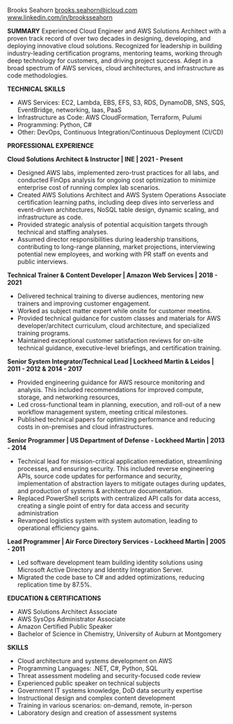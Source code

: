 Brooks Seahorn
brooks.seahorn@icloud.com
www.linkedin.com/in/brooksseahorn

**SUMMARY**
Experienced Cloud Engineer and AWS Solutions Architect with a proven track record of over two decades in designing, developing, and deploying innovative cloud solutions. Recognized for leadership in building industry-leading certification programs, mentoring teams, working through deep technology for customers, and driving project success. Adept in a broad spectrum of AWS services, cloud architectures, and infrastructure as code methodologies.

**TECHNICAL SKILLS**

- AWS Services: EC2, Lambda, EBS, EFS, S3, RDS, DynamoDB, SNS, SQS, EventBridge, networking, Iaas, PaaS
- Infrastructure as Code: AWS CloudFormation, Terraform, Pulumi
- Programming: Python, C#
- Other: DevOps, Continuous Integration/Continuous Deployment (CI/CD)

**PROFESSIONAL EXPERIENCE**

**Cloud Solutions Architect & Instructor | INE | 2021 - Present**

- Designed AWS labs, implemented zero-trust practices for all labs, and conducted FinOps analysis for ongoing cost optimization to minimize enterprise cost of running complex lab scenarios.
- Created AWS Solutions Architect and AWS System Operations Associate certification learning paths, including deep dives into serverless and event-driven architectures, NoSQL table design, dynamic scaling, and infrastructure as code.
- Provided strategic analysis of potential acquisition targets through technical and staffing analyses. 
- Assumed director responsibilities during leadership transitions, contributing to long-range planning, market projections, interviewing potential new employees, and working with PR staff on events and public interviews.

**Technical Trainer & Content Developer | Amazon Web Services | 2018 - 2021**

- Delivered technical training to diverse audiences, mentoring new trainers and improving customer engagement.
- Worked as subject matter expert while onsite for customer meetins.  
- Provided technical guidance for custom classes and materials for AWS developer/architect curriculum, cloud architecture, and specialized training programs.
- Maintained exceptional customer satisfaction reviews for on-site technical guidance, executive-level briefings, and certification training.

**Senior System Integrator/Technical Lead | Lockheed Martin & Leidos | 2011 - 2012 & 2014 - 2017**

- Provided engineering guidance for AWS resource monitoring and analysis.  This included recommendations for improved compute, storage, and networking resources, 
- Led cross-functional team in planning, execution, and roll-out of a new workflow management system, meeting critical milestones.
- Published technical papers for optimizing performance and reducing costs in on-premises and cloud infrastructures.

**Senior Programmer | US Department of Defense - Lockheed Martin | 2013 - 2014**

- Technical lead for mission-critical application remediation, streamlining processes, and ensuring security.  This included reverse engineering APIs, source code updates for performance and security, implementation of abstraction layers to mitigate outages during updates, and production of systems & architecture documentation. 
- Replaced PowerShell scripts with centralized API calls for data access, creating a single point of entry for data access and security administration
- Revamped logistics system with system automation, leading to operational efficiency gains.

**Lead Programmer | Air Force Directory Services - Lockheed Martin | 2005 - 2011**

- Led software development team building identity solutions using Microsoft Active Directory and Identity Integration Server.
- Migrated the code base to C# and added optimizations, reducing replication time by 87.5%.

**EDUCATION & CERTIFICATIONS**

- AWS Solutions Architect Associate
- AWS SysOps Administrator Associate
- Amazon Certified Public Speaker
- Bachelor of Science in Chemistry, University of Auburn at Montgomery

**SKILLS**

- Cloud architecture and systems development on AWS
- Programming Languages: .NET, C#, Python, SQL
- Threat assessment modeling and security-focused code review
- Experienced public speaker on technical subjects
- Government IT systems knowledge, DoD data security expertise
- Instructional design and complex content development
- Training in various scenarios: on-demand, remote, in-person
- Laboratory design and creation of assessment systems
